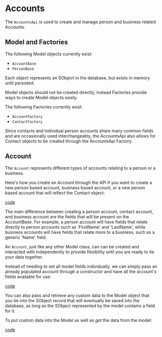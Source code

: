 # Accounts

The `AccountsApi` is used to create and manage person and business related Accounts.

## Model and Factories
The following Model objects currently exist:

* `AccountBase`
* `PersonBase`

Each object represents an SObject in the database, but exists in memory until persisted.

Model objects should not be created directly, instead Factories provide ways to create Model objects easily.

The following Factories currently exist:

* `AccountFactory`
* `ContactFactory`

Since contacts and individual person accounts share many common fields and are occasionally used interchangeably, the AccountsApi also allows for Contact objects to be created through the AccountsApi Factory.

## Account

The `Account` represents different types of accounts relating to a person or a business.

Here's how you create an Account through the API if you want to create a new person based account, business based account, or a new person based account that will reflect the Contact object:

[code](../../samples/accounts/classes/AccountsDocsSamples.cls ':include :type=code apex :fragment=creating-accounts')

The main difference between creating a person account, contact account, and business account are the fields that will be present on the AccountBase. For example, a person account will have fields that relate directly to person accounts such as 'FirstName' and 'LastName', while business accounts will have fields that relate more to a business, such as a generic 'Name' field.

An `Account`, just like any other Model class, can can be created and interacted with independently to provide flexibility until you are ready to tie your data together.

Instead of needing to set all model fields individually, we can simply pass an already populated account through a constructor and have all the account's fields available for use:

[code](../../samples/accounts/classes/AccountsDocsSamples.cls ':include :type=code apex :fragment=model-usage')

You can also pass and retrieve any custom data to the Model object that you tie into the SObject record that will eventually be saved into the database, as long as the SObject represented by the model contains a field for it.

To *put* custom data into the Model as well as *get* the data from the model:

[code](../../samples/accounts/classes/AccountsDocsSamples.cls ':include :type=code apex :fragment=get-set-values')

